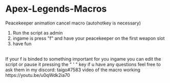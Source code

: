 # Apex-Legends-Macros
Peacekeeper animation cancel macro (autohotkey is necessary)
1. Run the script as admin 
2. ingame is press "f" and have your peacekeeper on the first weapon slot
3. have fun
<br>
If your f is binded to something important for you ingame you can edit the script or pause it pressing the " ' " key
if u have any questions feel free to ask them in my discord: taigo#7583
video of the macro working https://youtu.be/u0qWdk2ia70
